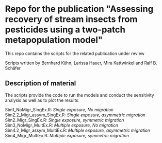 Repo for the publication "Assessing recovery of stream insects from pesticides using a two-patch metapopulation model"
====================================================================================================================

This repo contains the scripts for the related publication under review

Scripts written by Bernhard Kühn, Larissa Hauer, Mira Kattwinkel and Ralf B. Schäfer
  

## Description of material ##
The scripts provide the code to run the models and conduct the sensitivity analysis as well as to plot the results.

Sim1\_NoMigr\_SingEx.R:				*Single exposure, No migration*  
Sim2.2\_Migr\_assym\_SingEx.R:		*Single exposure, asymmetric migration*  
Sim2\_Migr\_SingEx.R:				*Single exposure, symmetric migration*   
Sim3\_NoMigr\_MultEx.R:				*Multiple exposure, No migration*  
Sim4.2\_Migr\_assym\_MultiEx.R:		*Multiple exposure, asymmetric migration*  
Sim4\_Migr\_MultiEx.R:				*Multiple exposure, symmetric migration*  

